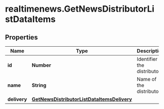 # realtimenews.GetNewsDistributorListDataItems

## Properties

Name | Type | Description | Notes
------------ | ------------- | ------------- | -------------
**id** | **Number** | Identifier of the distributor. | [optional] 
**name** | **String** | Name of the distributor. | [optional] 
**delivery** | [**GetNewsDistributorListDataItemsDelivery**](GetNewsDistributorListDataItemsDelivery.md) |  | [optional] 


